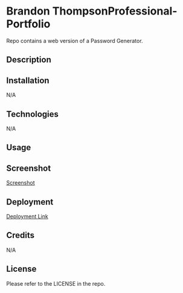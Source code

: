 # Brandon ThompsonProfessional-Portfolio
Repo contains a web version of a Password Generator.

## Description



## Installation

N/A

## Technologies 

N/A

## Usage



## Screenshot

<a href="https://user-images.githubusercontent.com/98428608/212566630-9ba77197-39d7-4c76-ae28-f2b0098ad31a.png">Screenshot</a>
         

## Deployment

<a href="https://bjthompson12.github.io/BThompson-Professional-Portfolio/">Deployment Link</a>

## Credits

N/A

## License

Please refer to the LICENSE in the repo.
